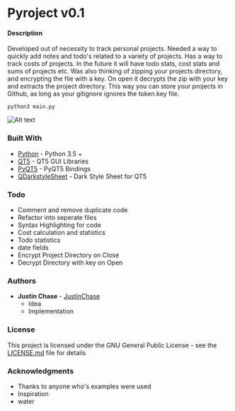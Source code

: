 # Pyroject v0.1

#### Description
Developed out of necessity to track personal projects. Needed a way to quickly add notes and todo's related to a variety of projects.
Has a way to track costs of projects. In the future it will have todo stats, cost stats and sums of projects etc. Was also thinking of zipping your projects directory, and encrypting the file with a key. On open it decrypts the zip with your key and extracts the project directory. This way you can store your projects in Github, as long as your gitignore ignores the token.key file.
```
python3 main.py
```
![Alt text](./docs/Pyroject.gif?raw=true "Pyroject v0.1")
### Built With
* [Python](https://www.python.org/) - Python 3.5 +
* [QT5](https://doc.qt.io/qt-5/) - QT5 GUI Libraries
* [PyQT5](https://pypi.python.org/pypi/PyQt5) - PyQT5 Bindings
* [QDarkstyleSheet](https://github.com/ColinDuquesnoy/QDarkStyleSheet) - Dark Style Sheet for QT5


### Todo
-   Comment and remove duplicate code
-   Refactor into seperate files
-   Syntax Highlighting for code
-   Cost calculation and statistics
-   Todo statistics
-   date fields
-   Encrypt Project Directory on Close
-   Decrypt Directory with key on Open

### Authors
* **Justin Chase** - [JustinChase](https://github.com/jujum4n)
    - Idea 
    - Implementation

### License
This project is licensed under the GNU General Public License - see the [LICENSE.md](LICENSE.md) file for details

### Acknowledgments
* Thanks to anyone who's examples were used
* Inspiration
* water

